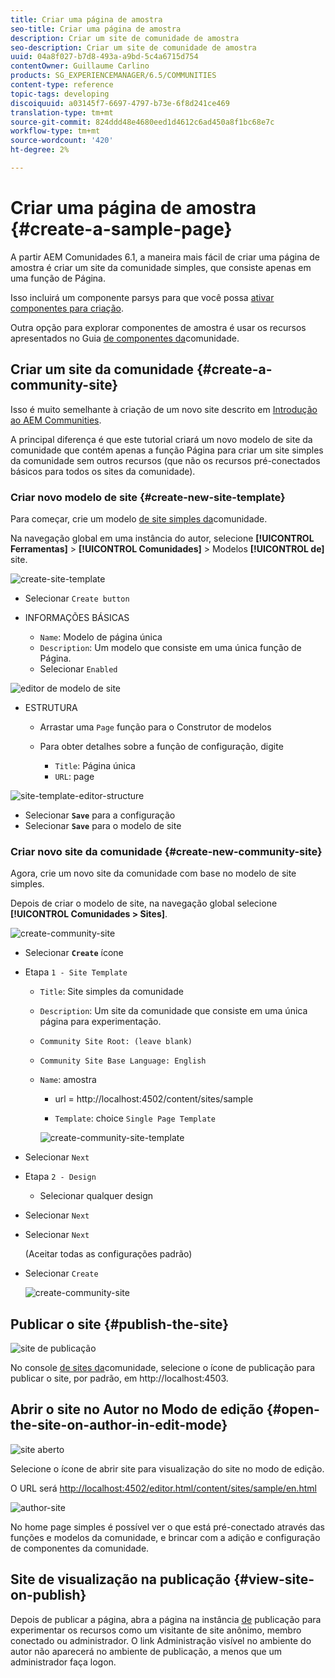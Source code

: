 ```yaml
---
title: Criar uma página de amostra
seo-title: Criar uma página de amostra
description: Criar um site de comunidade de amostra
seo-description: Criar um site de comunidade de amostra
uuid: 04a8f027-b7d8-493a-a9bd-5c4a6715d754
contentOwner: Guillaume Carlino
products: SG_EXPERIENCEMANAGER/6.5/COMMUNITIES
content-type: reference
topic-tags: developing
discoiquuid: a03145f7-6697-4797-b73e-6f8d241ce469
translation-type: tm+mt
source-git-commit: 824ddd48e4680eed1d4612c6ad450a8f1bc68e7c
workflow-type: tm+mt
source-wordcount: '420'
ht-degree: 2%

---
```



# Criar uma página de amostra {#create-a-sample-page}

A partir AEM Comunidades 6.1, a maneira mais fácil de criar uma página de amostra é criar um site da comunidade simples, que consiste apenas em uma função de Página.

Isso incluirá um componente parsys para que você possa [ativar componentes para criação](basics.md#accessing-communities-components).

Outra opção para explorar componentes de amostra é usar os recursos apresentados no Guia [de componentes da](components-guide.md)comunidade.

## Criar um site da comunidade {#create-a-community-site}

Isso é muito semelhante à criação de um novo site descrito em [Introdução ao AEM Communities](getting-started.md).

A principal diferença é que este tutorial criará um novo modelo de site da comunidade que contém apenas a função [](functions.md#page-function) Página para criar um site simples da comunidade sem outros recursos (que não os recursos pré-conectados básicos para todos os sites da comunidade).

### Criar novo modelo de site {#create-new-site-template}

Para começar, crie um modelo [de site simples da](sites.md)comunidade.

Na navegação global em uma instância do autor, selecione **[!UICONTROL Ferramentas]** > **[!UICONTROL Comunidades]** > Modelos **[!UICONTROL de]** site.

![create-site-template](assets/create-site-template1.png)

* Selecionar `Create button`
* INFORMAÇÕES BÁSICAS

   * `Name`: Modelo de página única
   * `Description`: Um modelo que consiste em uma única função de Página.
   * Selecionar `Enabled`

![editor de modelo de site](assets/site-template-editor.png)

* ESTRUTURA

   * Arrastar uma `Page` função para o Construtor de modelos
   * Para obter detalhes sobre a função de configuração, digite

      * `Title`: Página única
      * `URL`: page

![site-template-editor-structure](assets/site-template-editor1.png)

* Selecionar **`Save`** para a configuração
* Selecionar **`Save`** para o modelo de site

### Criar novo site da comunidade {#create-new-community-site}

Agora, crie um novo site da comunidade com base no modelo de site simples.

Depois de criar o modelo de site, na navegação global selecione **[!UICONTROL Comunidades > Sites]**.

![create-community-site](assets/create-community-site1.png)

* Selecionar **`Create`** ícone

* Etapa `1 - Site Template`

   * `Title`: Site simples da comunidade
   * `Description`: Um site da comunidade que consiste em uma única página para experimentação.
   * `Community Site Root: (leave blank)`
   * `Community Site Base Language: English`
   * `Name`: amostra

      * url = http://localhost:4502/content/sites/sample

      * `Template`: choice `Single Page Template`

      ![create-community-site-template](assets/create-community-site-template.png)


* Selecionar `Next`
* Etapa `2 - Design`

   * Selecionar qualquer design

* Selecionar `Next`
* Selecionar `Next`

   (Aceitar todas as configurações padrão)

* Selecionar `Create`

   ![create-community-site](assets/create-community-site.png)

## Publicar o site {#publish-the-site}

![site de publicação](assets/publish-site.png)

No console [de sites da](sites-console.md)comunidade, selecione o ícone de publicação para publicar o site, por padrão, em http://localhost:4503.

## Abrir o site no Autor no Modo de edição {#open-the-site-on-author-in-edit-mode}

![site aberto](assets/open-site.png)

Selecione o ícone de abrir site para visualização do site no modo de edição.

O URL será [http://localhost:4502/editor.html/content/sites/sample/en.html](http://localhost:4502/editor.html/content/sites/sample/en.html)

![author-site](assets/author-site.png)

No home page simples é possível ver o que está pré-conectado através das funções e modelos da comunidade, e brincar com a adição e configuração de componentes da comunidade.

## Site de visualização na publicação {#view-site-on-publish}

Depois de publicar a página, abra a página na instância [de](http://localhost:4503/content/sites/sample/en.html) publicação para experimentar os recursos como um visitante de site anônimo, membro conectado ou administrador. O link Administração visível no ambiente do autor não aparecerá no ambiente de publicação, a menos que um administrador faça logon.
